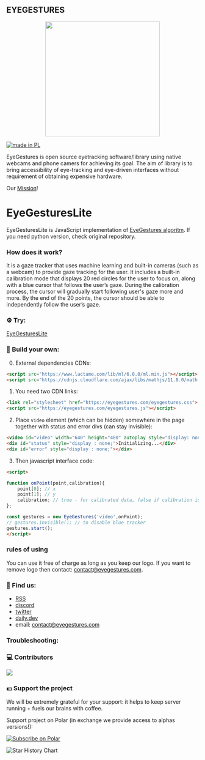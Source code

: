 ## EYEGESTURES
<p align="center">
  <picture>
    <source srcset="https://github.com/NativeSensors/EyeGestures/assets/40773550/ddfc8b96-5a7e-4487-9307-6fbd62e8915e" media="(prefers-color-scheme: light)"/>   
    <source srcset="https://github.com/NativeSensors/EyeGestures/assets/40773550/6d42b8a2-24ea-4cbc-bdb0-ad688ee26c36" media="(prefers-color-scheme: dark)"/>    
   <img width="300px" height="300px"/>
  </picture>
</p>

<a href="https://github.com/pedromxavier/flag-badges">
    <img src="https://raw.githubusercontent.com/pedromxavier/flag-badges/main/badges/PL.svg" alt="made in PL">
</a>

EyeGestures is open source eyetracking software/library using native webcams and phone camers for achieving its goal. The aim of library is to bring accessibility of eye-tracking and eye-driven interfaces without requirement of obtaining expensive hardware.

Our [Mission](https://github.com/NativeSensors/EyeGestures/blob/main/MISSION.md)! 

# EyeGesturesLite

EyeGesturesLite is JavaScript implementation of [EyeGestures algoritm](https://github.com/NativeSensors/EyeGestures). If you need python version, check original repository.

### How does it work?

It is a gaze tracker that uses machine learning and built-in cameras (such as a webcam) to provide gaze tracking for the user. It includes a built-in calibration mode that displays 20 red circles for the user to focus on, along with a blue cursor that follows the user’s gaze. During the calibration process, the cursor will gradually start following user's gaze more and more. By the end of the 20 points, the cursor should be able to independently follow the user’s gaze.

### ⚙️ Try:

[EyeGesturesLite](https://eyegestures.com/tryLite)

### 🔧 Build your own:

0. External dependencies CDNs:

```html
<script src="https://www.lactame.com/lib/ml/6.0.0/ml.min.js"></script>
<script src="https://cdnjs.cloudflare.com/ajax/libs/mathjs/11.8.0/math.min.js"></script>
```

1. You need two CDN links:
```html
<link rel="stylesheet" href="https://eyegestures.com/eyegestures.css">
<script src="https://eyegestures.com/eyegestures.js"></script>
```

2. Place `video` element (which can be hidden) somewhere in the page together with status and error divs (can stay invisible):
```html
<video id="video" width="640" height="480" autoplay style="display: none;"></video>
<div id="status" style="display : none;">Initializing...</div>
<div id="error" style="display : none;"></div>
```

3. Then javascript interface code:
```html
<script>

function onPoint(point,calibration){
    point[0]; // x
    point[1]; // y
    calibration; // true - for calibrated data, false if calibration is ongoing
};

const gestures = new EyeGestures('video',onPoint);
// gestures.invisible(); // to disable blue tracker
gestures.start();
</script>
```

### rules of using

You can use it free of charge as long as you keep our logo. If you want to remove logo then contact: contact@eyegestures.com. 

### 📇 Find us:
- [RSS](https://polar.sh/NativeSensors/rss?auth=eyJhbGciOiJIUzI1NiIsInR5cCI6IkpXVCJ9.eyJwYXRfaWQiOiJkMDYxMDFiOC0xYzYyLTQ1MTYtYjg3YS03NTFhOTM3OTIxZmUiLCJzY29wZXMiOiJhcnRpY2xlczpyZWFkIiwidHlwZSI6ImF1dGgiLCJleHAiOjE3NDMxNjg3ODh9.djoi5ARWHr-xFW_XJ6Fwal3JUT1fAbvx4Npl-daBC5U)
- [discord](https://discord.gg/sqKdKBJ6)
- [twitter](https://twitter.com/PW4ltz)
- [daily.dev](https://dly.to/JEe1Sz6vLey)
- email: contact@eyegestures.com

### Troubleshooting:


### 💻 Contributors

<a href="https://github.com/OWNER/REPO/graphs/contributors">
  <img src="https://contrib.rocks/image?repo=NativeSensors/EyeGesturesLite" />
</a>

### 💵 Support the project 

We will be extremely grateful for your support: it helps to keep server running + fuels our brains with coffee. 

Support project on Polar (in exchange we provide access to alphas versions!):

<a href="https://polar.sh/NativeSensors"><picture><source media="(prefers-color-scheme: dark)" srcset="https://polar.sh/embed/subscribe.svg?org=NativeSensors&label=Subscribe&darkmode"><img alt="Subscribe on Polar" src="https://polar.sh/embed/subscribe.svg?org=NativeSensors&label=Subscribe"></picture></a>

<picture>
  <source
    media="(prefers-color-scheme: dark)"
    srcset="
      https://api.star-history.com/svg?repos=NativeSensors/EyeGesturesLite&type=Date&theme=dark
    "
  />
  <source
    media="(prefers-color-scheme: light)"
    srcset="
      https://api.star-history.com/svg?repos=NativeSensors/EyeGesturesLite&type=Date
    "
  />
  <img
    alt="Star History Chart"
    src="https://api.star-history.com/svg?repos=NativeSensors/EyeGesturesLite&type=Date"
  />
</picture>

